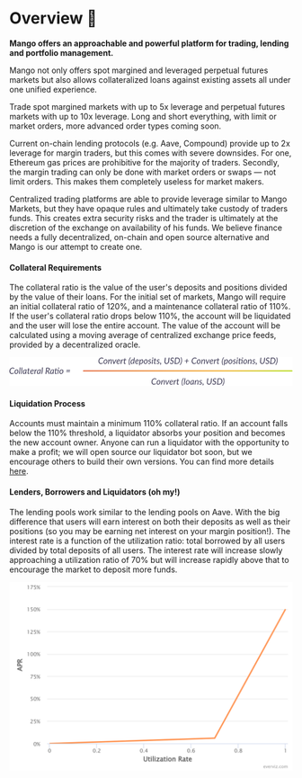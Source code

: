 # Overview 👀

**Mango offers an approachable and powerful platform for trading, lending and portfolio management.** 

Mango not only offers spot margined and leveraged perpetual futures markets but also allows collateralized loans against existing assets all under one unified experience. 

Trade spot margined markets with up to 5x leverage and perpetual futures markets with up to 10x leverage. Long and short everything, with limit or market orders, more advanced order types coming soon. 

Current on-chain lending protocols \(e.g. Aave, Compound\) provide up to 2x leverage for margin traders, but this comes with severe downsides. For one, Ethereum gas prices are prohibitive for the majority of traders. Secondly, the margin trading can only be done with market orders or swaps — not limit orders. This makes them completely useless for market makers.

Centralized trading platforms are able to provide leverage similar to Mango Markets, but they have opaque rules and ultimately take custody of traders funds. This creates extra security risks and the trader is ultimately at the discretion of the exchange on availability of his funds. We believe finance needs a fully decentralized, on-chain and open source alternative and Mango is our attempt to create one.

#### Collateral Requirements

The collateral ratio is the value of the user's deposits and positions divided by the value of their loans. For the initial set of markets, Mango will require an initial collateral ratio of 120%, and a maintenance collateral ratio of 110%. If the user's collateral ratio drops below 110%, the account will be liquidated and the user will lose the entire account. The value of the account will be calculated using a moving average of centralized exchange price feeds, provided by a decentralized oracle.

![](../.gitbook/assets/collat.png)

#### Liquidation Process

Accounts must maintain a minimum 110% collateral ratio. If an account falls below the 110% threshold, a liquidator absorbs your position and becomes the new account owner.  Anyone can run a liquidator with the opportunity to make a profit; we will open source our liquidator bot soon, but we encourage others to build their own versions. You can find more details [here](../development-resources/liquidator.md).

#### Lenders, Borrowers and Liquidators \(oh my!\)

The lending pools work similar to the lending pools on Aave. With the big difference that users will earn interest on both their deposits as well as their positions \(so you may be earning net interest on your margin position!\). The interest rate is a function of the utilization ratio: total borrowed by all users divided by total deposits of all users. The interest rate will increase slowly approaching a utilization ratio of 70% but will increase rapidly above that to encourage the market to deposit more funds.

![](../.gitbook/assets/chart_1.png)



